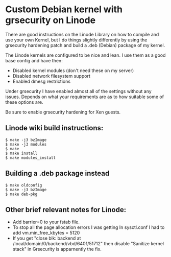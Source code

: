 Custom Debian kernel with grsecurity on Linode
==============

There are good instructions on the Linode Library on how to compile and use your own Kernel, but I do things slightly differently by using the grsecurity hardening patch and build a .deb (Debian) package of my kernel.

The Linode kernels are configured to be nice and lean. I use them as a good base config and have then:

- Disabled kernel modules (don't need these on my server)
- Disabled network filesystem support
- Enabled dmesg restrictions

Under grsecurity I have enabled almost all of the settings without any issues. Depends on what your requirements are as to how suitable some of these options are.

Be sure to enable grsecurity hardening for Xen guests.

Linode wiki build instructions:
--------------
	$ make -j3 bzImage
	$ make -j3 modules
	$ make
	$ make install
	$ make modules_install

Building a .deb package instead
--------------
	$ make oldconfig
	$ make -j3 bzImage
	$ make deb-pkg

Other brief relevant notes for Linode:
--------------
- Add barrier=0 to your fstab file.
- To stop all the page allocation errors I was getting In sysctl.conf I had to add vm.min_free_kbytes = 5120
- If you get "close blk: backend at /local/domain/0/backend/vbd/6401/51712" then disable "Sanitize kernel stack" in Grsecurity is apparnently the fix.



